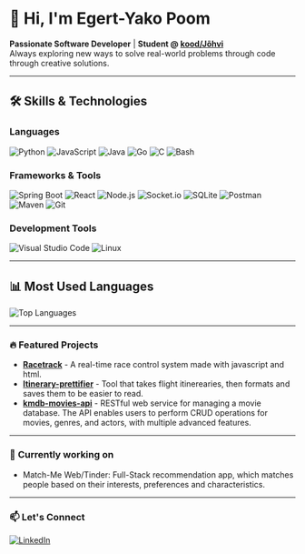
# 👋 Hi, I'm Egert-Yako Poom 

**Passionate Software Developer** | **Student @ [kood/Jõhvi](https://kood.tech)**  
Always exploring new ways to solve real-world problems through code through creative solutions.  

---

## 🛠️ **Skills & Technologies** 

### **Languages**  
![Python](https://img.shields.io/badge/python-%233776AB.svg?style=for-the-badge&logo=python&logoColor=white)
![JavaScript](https://img.shields.io/badge/javascript-%23323330.svg?style=for-the-badge&logo=javascript&logoColor=%23F7DF1E)
![Java](https://img.shields.io/badge/java-%23ED8B00.svg?style=for-the-badge&logo=openjdk&logoColor=white)
![Go](https://img.shields.io/badge/go-%2300ADD8.svg?style=for-the-badge&logo=go&logoColor=white)
![C](https://img.shields.io/badge/c-%2300599C.svg?style=for-the-badge&logo=c&logoColor=white)
![Bash](https://img.shields.io/badge/bash-%234EAA25.svg?style=for-the-badge&logo=gnu-bash&logoColor=white)


### **Frameworks & Tools**  
![Spring Boot](https://img.shields.io/badge/springboot-%236DB33F.svg?style=for-the-badge&logo=springboot&logoColor=white)
![React](https://img.shields.io/badge/react-%2320232a.svg?style=for-the-badge&logo=react&logoColor=%2361DAFB)
![Node.js](https://img.shields.io/badge/node.js-%23339933.svg?style=for-the-badge&logo=nodedotjs&logoColor=white)
![Socket.io](https://img.shields.io/badge/Socket.io-%23010101.svg?style=for-the-badge&logo=socketdotio&logoColor=white)
![SQLite](https://img.shields.io/badge/sqlite-%23003B57.svg?style=for-the-badge&logo=sqlite&logoColor=white)
![Postman](https://img.shields.io/badge/Postman-FF6C37?style=for-the-badge&logo=postman&logoColor=white)
![Maven](https://img.shields.io/badge/%20Maven-C71A36?style=for-the-badge&logo=apachemaven&logoColor=white)
![Git](https://img.shields.io/badge/git-%23F05033.svg?style=for-the-badge&logo=git&logoColor=white)


### **Development Tools**  
![Visual Studio Code](https://img.shields.io/badge/VS%20Code-0078d7.svg?style=for-the-badge&logo=visual-studio-code&logoColor=white)
![Linux](https://img.shields.io/badge/Linux-FCC624?style=for-the-badge&logo=linux&logoColor=black)

---

## 📊 **Most Used Languages**  
![Top Languages](https://github-readme-stats.vercel.app/api/top-langs/?username=Epoom&layout=compact&theme=radical)

---

### 🔥 **Featured Projects**  
- [**Racetrack**](https://github.com/Epoom/racetrack) - A real-time race control system made with javascript and html.  
- [**Itinerary-prettifier**](https://github.com/Epoom/itinerary-prettifier) - Tool that takes flight itinerearies, then formats and saves them to be easier to read.
- [**kmdb-movies-api**](https://github.com/Epoom/kmdb-movies-api) - RESTful web service for managing a movie database. The API enables users to perform CRUD operations for movies, genres, and actors, with multiple advanced features.  

---

### 🌱 **Currently working on**  
- Match-Me Web/Tinder: Full-Stack recommendation app, which matches people based on their interests, preferences and characteristics. 

---

### 📫 **Let's Connect**  
[![LinkedIn](https://img.shields.io/badge/LinkedIn-0077B5?style=flat&logo=linkedin&logoColor=white)](https://www.linkedin.com/in/egert-yako-poom-421196287/)
